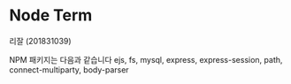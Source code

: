 # Node Term

리잘 (201831039)

NPM 패키지는 다음과 같습니다
ejs,
fs,
mysql,
express,
express-session,
path,
connect-multiparty,
body-parser
